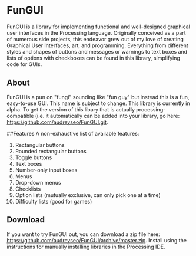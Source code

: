 # FunGUI
FunGUI is a library for implementing functional and well-designed graphical user interfaces in the Processing language. Originally conceived as a part of numerous side projects, this endeavor grew out of my love of creating Graphical User Interfaces, art, and programming. Everything from different styles and shapes of buttons and messages or warnings to text boxes and lists of options with checkboxes can be found in this library, simplifying code for GUIs.

## About
FunGUI is a pun on "fungi" sounding like "fun guy" but instead this is a fun, easy-to-use GUI. This name is subject to change. This library is currently in alpha. To get the version of this libary that is actually processing-compatible (i.e. it automatically can be added into your library, go here: https://github.com/audreyseo/FunGUI.git.

##Features
A non-exhaustive list of available features:<br>
1. Rectangular buttons<br>
2. Rounded rectangular buttons<br>
3. Toggle buttons<br>
4. Text boxes<br>
5. Number-only input boxes<br>
6. Menus<br>
7. Drop-down menus<br>
8. Checklists<br>
9. Option lists (mutually exclusive, can only pick one at a time)<br>
10. Difficulty lists (good for games)<br>

## Download
If you want to try FunGUI out, you can download a zip file here: https://github.com/audreyseo/FunGUI/archive/master.zip. Install using the instructions for manually installing libraries in the Processing IDE.

